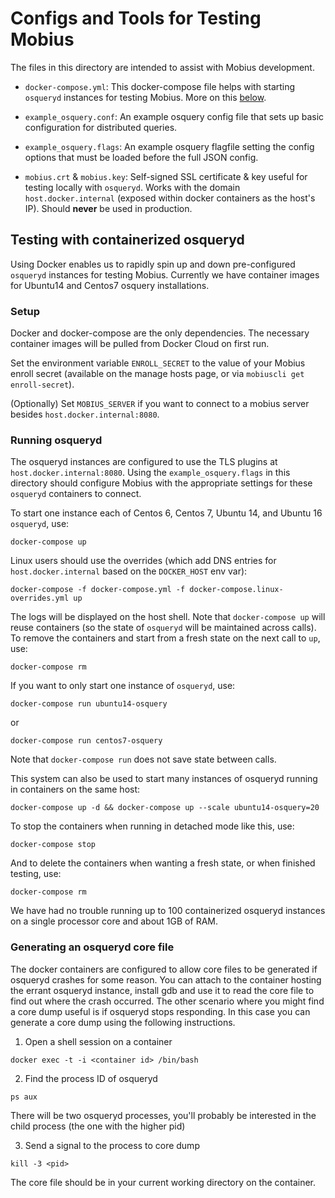 # Configs and Tools for Testing Mobius

The files in this directory are intended to assist with Mobius development.

- `docker-compose.yml`: This docker-compose file helps with starting `osqueryd` instances for testing Mobius. More on this [below](#testing-with-containerized-osqueryd).

- `example_osquery.conf`: An example osquery config file that sets up basic configuration for distributed queries.

- `example_osquery.flags`: An example osquery flagfile setting the config options that must be loaded before the full JSON config.

- `mobius.crt` & `mobius.key`: Self-signed SSL certificate & key useful for testing locally with `osqueryd`. Works with the domain `host.docker.internal` (exposed within docker containers as the host's IP). Should **never** be used in production.

## Testing with containerized osqueryd

Using Docker enables us to rapidly spin up and down pre-configured `osqueryd` instances for testing Mobius. Currently we have container images for Ubuntu14 and Centos7 osquery installations.

### Setup

Docker and docker-compose are the only dependencies. The necessary container images will be pulled from Docker Cloud on first run.

Set the environment variable `ENROLL_SECRET` to the value of your Mobius enroll secret (available on the manage hosts page, or via `mobiuscli get enroll-secret`).

(Optionally) Set `MOBIUS_SERVER` if you want to connect to a mobius server
besides `host.docker.internal:8080`.

### Running osqueryd

The osqueryd instances are configured to use the TLS plugins at `host.docker.internal:8080`. Using the `example_osquery.flags` in this directory should configure Mobius with the appropriate settings for these `osqueryd` containers to connect.

To start one instance each of Centos 6, Centos 7, Ubuntu 14, and Ubuntu 16
`osqueryd`, use:

```
docker-compose up
```

Linux users should use the overrides (which add DNS entries for
`host.docker.internal` based on the `DOCKER_HOST` env var):

```
docker-compose -f docker-compose.yml -f docker-compose.linux-overrides.yml up
```

The logs will be displayed on the host shell. Note that `docker-compose up` will reuse containers (so the state of `osqueryd` will be maintained across calls). To remove the containers and start from a fresh state on the next call to `up`, use:

```
docker-compose rm
```

If you want to only start one instance of `osqueryd`, use:

```
docker-compose run ubuntu14-osquery
```

or

```
docker-compose run centos7-osquery
```

Note that `docker-compose run` does not save state between calls.

This system can also be used to start many instances of osqueryd running in containers on the same host:

```
docker-compose up -d && docker-compose up --scale ubuntu14-osquery=20
```

To stop the containers when running in detached mode like this, use:

```
docker-compose stop
```

And to delete the containers when wanting a fresh state, or when finished testing, use:

```
docker-compose rm
```

We have had no trouble running up to 100 containerized osqueryd instances on a single processor core and about 1GB of RAM.

### Generating an osqueryd core file

The docker containers are configured to allow core files to be generated if osqueryd
crashes for some reason. You can attach to the container hosting the errant osqueryd
instance, install gdb and use it to read the core file to find out where the crash
occurred. The other scenario where you might find a core dump useful is if osqueryd
stops responding. In this case you can generate a core dump using the following instructions.

1. Open a shell session on a container

```
docker exec -t -i <container id> /bin/bash
```

2. Find the process ID of osqueryd

```
ps aux
```

There will be two osqueryd processes, you'll probably be interested in the child process (the one with the higher pid)

3. Send a signal to the process to core dump

```
kill -3 <pid>
```

The core file should be in your current working directory on the container.
